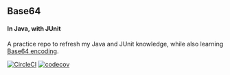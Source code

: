 ## Base64
#### In Java, with JUnit

A practice repo to refresh my Java and JUnit knowledge, while also learning [Base64 encoding](https://en.wikipedia.org/wiki/Base64).

[![CircleCI](https://circleci.com/gh/srikanthmanda/base64-java.svg?style=svg)](https://circleci.com/gh/srikanthmanda/base64-java)
[![codecov](https://codecov.io/gh/srikanthmanda/base64-java/branch/master/graph/badge.svg)](https://codecov.io/gh/srikanthmanda/base64-java)
